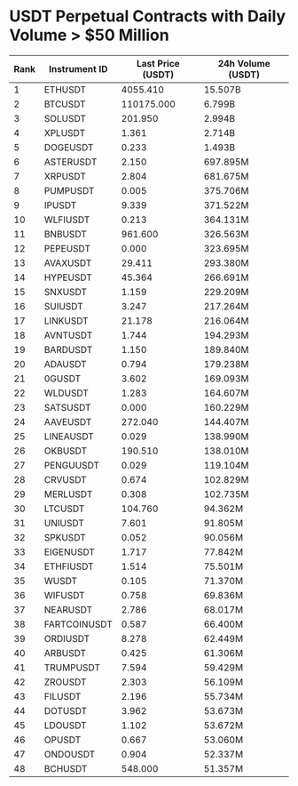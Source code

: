 # USDT Perpetual Contracts with Daily Volume > $50 Million

| Rank | Instrument ID | Last Price (USDT) | 24h Volume (USDT) |
|------|---------------|-------------------|-------------------|
| 1 | ETHUSDT | 4055.410 | 15.507B |
| 2 | BTCUSDT | 110175.000 | 6.799B |
| 3 | SOLUSDT | 201.950 | 2.994B |
| 4 | XPLUSDT | 1.361 | 2.714B |
| 5 | DOGEUSDT | 0.233 | 1.493B |
| 6 | ASTERUSDT | 2.150 | 697.895M |
| 7 | XRPUSDT | 2.804 | 681.675M |
| 8 | PUMPUSDT | 0.005 | 375.706M |
| 9 | IPUSDT | 9.339 | 371.522M |
| 10 | WLFIUSDT | 0.213 | 364.131M |
| 11 | BNBUSDT | 961.600 | 326.563M |
| 12 | PEPEUSDT | 0.000 | 323.695M |
| 13 | AVAXUSDT | 29.411 | 293.380M |
| 14 | HYPEUSDT | 45.364 | 266.691M |
| 15 | SNXUSDT | 1.159 | 229.209M |
| 16 | SUIUSDT | 3.247 | 217.264M |
| 17 | LINKUSDT | 21.178 | 216.064M |
| 18 | AVNTUSDT | 1.744 | 194.293M |
| 19 | BARDUSDT | 1.150 | 189.840M |
| 20 | ADAUSDT | 0.794 | 179.238M |
| 21 | 0GUSDT | 3.602 | 169.093M |
| 22 | WLDUSDT | 1.283 | 164.607M |
| 23 | SATSUSDT | 0.000 | 160.229M |
| 24 | AAVEUSDT | 272.040 | 144.407M |
| 25 | LINEAUSDT | 0.029 | 138.990M |
| 26 | OKBUSDT | 190.510 | 138.010M |
| 27 | PENGUUSDT | 0.029 | 119.104M |
| 28 | CRVUSDT | 0.674 | 102.829M |
| 29 | MERLUSDT | 0.308 | 102.735M |
| 30 | LTCUSDT | 104.760 | 94.362M |
| 31 | UNIUSDT | 7.601 | 91.805M |
| 32 | SPKUSDT | 0.052 | 90.056M |
| 33 | EIGENUSDT | 1.717 | 77.842M |
| 34 | ETHFIUSDT | 1.514 | 75.501M |
| 35 | WUSDT | 0.105 | 71.370M |
| 36 | WIFUSDT | 0.758 | 69.836M |
| 37 | NEARUSDT | 2.786 | 68.017M |
| 38 | FARTCOINUSDT | 0.587 | 66.400M |
| 39 | ORDIUSDT | 8.278 | 62.449M |
| 40 | ARBUSDT | 0.425 | 61.306M |
| 41 | TRUMPUSDT | 7.594 | 59.429M |
| 42 | ZROUSDT | 2.303 | 56.109M |
| 43 | FILUSDT | 2.196 | 55.734M |
| 44 | DOTUSDT | 3.962 | 53.673M |
| 45 | LDOUSDT | 1.102 | 53.672M |
| 46 | OPUSDT | 0.667 | 53.060M |
| 47 | ONDOUSDT | 0.904 | 52.337M |
| 48 | BCHUSDT | 548.000 | 51.357M |
